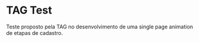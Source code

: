 # TAG Test

Teste proposto pela TAG no desenvolvimento de uma single page animation de etapas de cadastro.